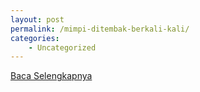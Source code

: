 ```yaml
---
layout: post
permalink: /mimpi-ditembak-berkali-kali/
categories:
    - Uncategorized
---
```


[Baca Selengkapnya](/10)